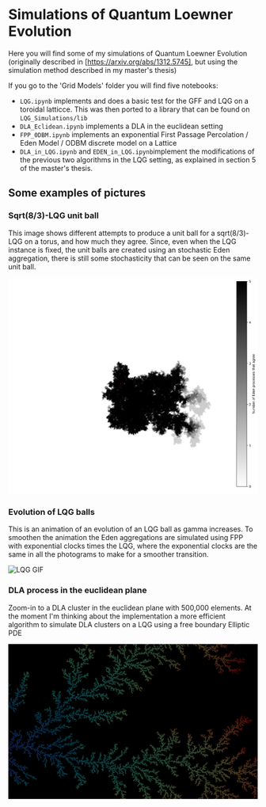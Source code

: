 # Simulations of Quantum Loewner Evolution

Here you will find some of my simulations of Quantum Loewner Evolution (originally described in [https://arxiv.org/abs/1312.5745], but using the simulation method described in my master's thesis)

If you go to the 'Grid Models' folder you will find five notebooks:

* `LQG.ipynb` implements and does a basic test for the GFF and LQG on a toroidal latticce. This was then ported to a library that can be found on `LQG_Simulations/lib`
* `DLA_Eclidean.ipynb` implements a DLA in the euclidean setting
* `FPP_0DBM.ipynb` implements an exponential First Passage Percolation / Eden Model / ODBM discrete model on a Lattice
* `DLA_in_LQG.ipynb` and `EDEN_in_LQG.ipynb`implement the modifications of the previous two algorithms in the LQG setting, as explained in section 5 of the master's thesis.

## Some examples of pictures

### Sqrt(8/3)-LQG unit ball


This image shows different attempts to produce a unit ball for a sqrt(8/3)-LQG on a torus, and how much they agree. Since, even when the LQG instance is fixed, the unit balls are created using an stochastic Eden aggregation, there is still some stochasticity that can be seen on the same unit ball.

![LQG Balls](https://github.com/jaumededios/LQG_Simulations/blob/master/Selected%20Media/Eden_balls_distance_threshold.png)

### Evolution of LQG balls

This is an animation of an evolution of an LQG ball as gamma increases. To smoothen the animation the Eden aggregations are simulated using FPP with exponential clocks times the LQG, where the exponential clocks are the same in all the photograms to make for a smoother transition.

![LQG GIF](https://github.com/jaumededios/LQG_Simulations/blob/master/Selected%20Media/output.gif)

### DLA process in the euclidean plane

Zoom-in to a DLA cluster  in the euclidean plane with 500,000 elements.  At the moment I'm thinking about the implementation a more efficient algorithm to simulate DLA clusters on a LQG using a free boundary Elliptic PDE 

![DLA zoom-in](https://github.com/jaumededios/LQG_Simulations/blob/master/Selected%20Media/DLA_Zoom.png)



